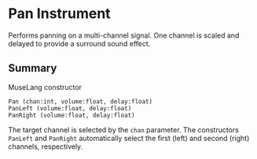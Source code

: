 Pan Instrument
==============

Performs panning on a multi-channel signal. One channel is scaled and delayed
to provide a surround sound effect.

## Summary

MuseLang constructor

    Pan (chan:int, volume:float, delay:float)
    PanLeft (volume:float, delay:float)
    PanRight (volume:float, delay:float)

The target channel is selected by the `chan` parameter. The constructors
`PanLeft` and `PanRight` automatically select the first (left) and second
(right) channels, respectively.
